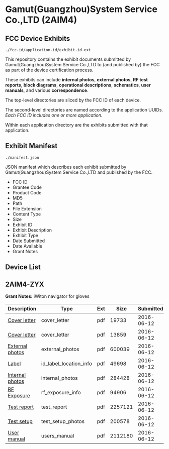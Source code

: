 # Gamut(Guangzhou)System Service Co.,LTD (2AIM4)
## FCC Device Exhibits

```
./fcc-id/application-id/exhibit-id.ext
```

This repository contains the exhibit documents submitted by Gamut(Guangzhou)System Service Co.,LTD to (and published by) the FCC as part of the device certification process.

These exhibits can include **internal photos**, **external photos**, **RF test reports**, **block diagrams**, **operational descriptions**, **schematics**, **user manuals**, and various **correspondence**.

The top-level directories are sliced by the FCC ID of each device.

The second-level directories are named according to the application UUIDs. *Each FCC ID includes one or more application.*

Within each application directory are the exhibits submitted with that application. 

## Exhibit Manifest

```
./manifest.json
```

JSON manifest which describes each exhibit submitted by Gamut(Guangzhou)System Service Co.,LTD and published by the FCC.

- FCC ID
- Grantee Code
- Product Code
- MD5
- Path
- File Extension
- Content Type
- Size
- Exhibit ID
- Exhibit Description
- Exhibit Type
- Date Submitted
- Date Available
- Grant Notes

## Device List
## 2AIM4-ZYX
**Grant Notes:** iWiton navigator for gloves

| Description | Type | Ext | Size | Submitted | Available |
| ----------- | ---- | --- | ---- | --------- | --------- |
| [Cover letter](2AIM4-ZYX/22deb5f0183f78f97e75f24e78e285ca/3024751.pdf) | cover_letter | pdf | 19733 | 2016-06-12 | 2016-06-12 |
| [Cover letter](2AIM4-ZYX/22deb5f0183f78f97e75f24e78e285ca/3024752.pdf) | cover_letter | pdf | 13859 | 2016-06-12 | 2016-06-12 |
| [External photos](2AIM4-ZYX/22deb5f0183f78f97e75f24e78e285ca/3024753.pdf) | external_photos | pdf | 600039 | 2016-06-12 | 2016-06-12 |
| [Label](2AIM4-ZYX/22deb5f0183f78f97e75f24e78e285ca/3024754.pdf) | id_label_location_info | pdf | 49698 | 2016-06-12 | 2016-06-12 |
| [Internal photos](2AIM4-ZYX/22deb5f0183f78f97e75f24e78e285ca/3024755.pdf) | internal_photos | pdf | 284428 | 2016-06-12 | 2016-06-12 |
| [RF Exposure](2AIM4-ZYX/22deb5f0183f78f97e75f24e78e285ca/3024757.pdf) | rf_exposure_info | pdf | 94906 | 2016-06-12 | 2016-06-12 |
| [Test report](2AIM4-ZYX/22deb5f0183f78f97e75f24e78e285ca/3024759.pdf) | test_report | pdf | 2257121 | 2016-06-12 | 2016-06-12 |
| [Test setup](2AIM4-ZYX/22deb5f0183f78f97e75f24e78e285ca/3024760.pdf) | test_setup_photos | pdf | 200578 | 2016-06-12 | 2016-06-12 |
| [User manual](2AIM4-ZYX/22deb5f0183f78f97e75f24e78e285ca/3024761.pdf) | users_manual | pdf | 2112180 | 2016-06-12 | 2016-06-12 |
